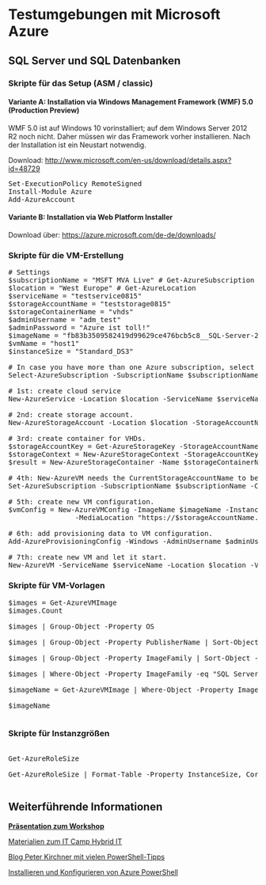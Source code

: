# Testumgebungen mit Microsoft Azure
## SQL Server und SQL Datenbanken

### Skripte für das Setup (ASM / classic)

#### Variante A: Installation via Windows Management Framework (WMF) 5.0 (Production Preview)

WMF 5.0 ist auf Windows 10 vorinstalliert; auf dem Windows Server 2012 R2 noch nicht. 
Daher müssen wir das Framework vorher installieren. Nach der Installation ist ein Neustart notwendig.

Download: http://www.microsoft.com/en-us/download/details.aspx?id=48729

<pre>
Set-ExecutionPolicy RemoteSigned  
Install-Module Azure  
Add-AzureAccount
</pre>

#### Variante B: Installation via Web Platform Installer

Download über: https://azure.microsoft.com/de-de/downloads/

### Skripte für die VM-Erstellung

<pre>
# Settings
$subscriptionName = "MSFT MVA Live" # Get-AzureSubscription
$location = "West Europe" # Get-AzureLocation
$serviceName = "testservice0815"
$storageAccountName = "teststorage0815"
$storageContainerName = "vhds"
$adminUsername = "adm_test"
$adminPassword = "Azure ist toll!"
$imageName = "fb83b3509582419d99629ce476bcb5c8__SQL-Server-2014-RTM-12.0.2048.0-Ent-ENU-Win2012R2-cy15su04" # Get-AzureVMImage
$vmName = "host1"
$instanceSize = "Standard_DS3"

# In case you have more than one Azure subscription, select one.
Select-AzureSubscription -SubscriptionName $subscriptionName

# 1st: create cloud service
New-AzureService -Location $location -ServiceName $serviceName

# 2nd: create storage account.
New-AzureStorageAccount -Location $location -StorageAccountName $storageAccountName

# 3rd: create container for VHDs.
$storageAccountKey = Get-AzureStorageKey -StorageAccountName $storageAccountName
$storageContext = New-AzureStorageContext -StorageAccountKey $storageAccountKey.Primary -StorageAccountName $storageAccountKey.StorageAccountName
$result = New-AzureStorageContainer -Name $storageContainerName -Permission Off -Context $storageContext

# 4th: New-AzureVM needs the CurrentStorageAccountName to be set.
Set-AzureSubscription -SubscriptionName $subscriptionName -CurrentStorageAccountName $storageAccountName

# 5th: create new VM configuration.
$vmConfig = New-AzureVMConfig -ImageName $imageName -InstanceSize $instanceSize -Name $vmName  `
                -MediaLocation "https://$storageAccountName.blob.core.windows.net/$storageContainerName/$vmName.vhd"

# 6th: add provisioning data to VM configuration.
Add-AzureProvisioningConfig -Windows -AdminUsername $adminUsername -Password $adminPassword -VM $vmConfig

# 7th: create new VM and let it start.
New-AzureVM -ServiceName $serviceName -Location $location -VMs $vmConfig
</pre>

### Skripte für VM-Vorlagen

<pre>
$images = Get-AzureVMImage
$images.Count

$images | Group-Object -Property OS

$images | Group-Object -Property PublisherName | Sort-Object -Property Name | Format-Table 

$images | Group-Object -Property ImageFamily | Sort-Object -Property Name | Format-Table -Property Count, Name -AutoSize

$images | Where-Object -Property ImageFamily -eq "SQL Server 2014 RTM Enterprise on Windows Server 2012 R2" | Format-List -Property ImageName, Label, PublishedDate

$imageName = Get-AzureVMImage | Where-Object -Property ImageFamily -eq "SQL Server 2014 RTM Enterprise on Windows Server 2012 R2" | Sort-Object -Property PublishedDate -Descending | Select-Object -ExpandProperty ImageName -First 1

$imageName

</pre>

### Skripte für Instanzgrößen

<pre>

Get-AzureRoleSize

Get-AzureRoleSize | Format-Table -Property InstanceSize, Cores, MemoryInMb, SupportedByVirtualMachines -AutoSize

</pre>

## Weiterführende Informationen

**[Präsentation zum Workshop](https://doc.co/2T1nEU)**

[Materialien zum IT Camp Hybrid IT](http://aka.ms/hybriditde)

[Blog Peter Kirchner mit vielen PowerShell-Tipps](http://aka.ms/PeterKirchner)

[Installieren und Konfigurieren von Azure PowerShell](https://azure.microsoft.com/de-de/documentation/articles/powershell-install-configure/)